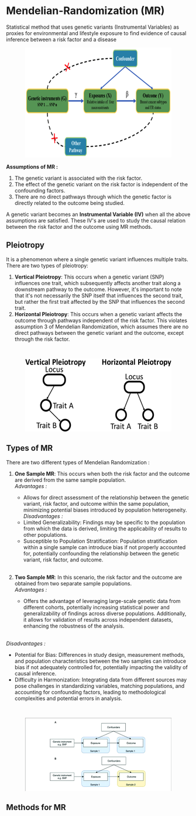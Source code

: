# Mendelian-Randomization (MR)
Statistical method that uses genetic variants (Instrumental Variables) as proxies for environmental and lifestyle exposure to find evidence of causal inference between a risk factor and a disease

<p align="center">
  <img src="MR.png" width="400" height="300" alt="Alt Text">
</p>

**Assumptions of MR :**
1. The genetic variant is associated with the risk factor.
2. The effect of the genetic variant on the risk factor is independent of the confounding factors.
3. There are no direct pathways through which the genetic factor is directly related to the outcome being studied.

A genetic variant becomes an **Instrumental Variable (IV)** when all the above assumptions are satisfied. These IV's are used to study the causal relation between the risk factor and the outcome using MR methods.

## Pleiotropy 

It is a phenomenon where a single genetic variant influences multiple traits.
There are two types of pleiotropy:
1. **Vertical Pleiotropy**: This occurs when a genetic variant (SNP) influences one trait, which subsequently affects another trait along a downstream pathway to the outcome. However, it's important to note that it's not necessarily the SNP itself that influences the second trait, but rather the first trait affected by the SNP that influences the second trait.
2. **Horizontal Pleiotropy**: This occurs when a genetic variant affects the outcome through pathways independent of the risk factor. This violates assumption 3 of Mendelian Randomization, which assumes there are no direct pathways between the genetic variant and the outcome, except through the risk factor.
<br>
<p align="center">
  <img src="Schematic-of-different-types-of-pleiotropy-Previous-studies-distinguish-between-vertical.png" width="400" height="200" alt="Alt Text">
</p>

## Types of MR
There are two different types of Mendelian Randomization :
1. **One Sample MR**: This occurs when both the risk factor and the outcome are derived from the same sample population.
   <br> 
_Advantages :_
   * Allows for direct assessment of the relationship between the genetic variant, risk factor, and outcome within the same population, minimizing potential biases introduced by population heterogeneity. <br>
  _Disadvantages :_
   * Limited Generalizability: Findings may be specific to the population from which the data is derived, limiting the applicability of results to other populations.
   * Susceptible to Population Stratification: Population stratification within a single sample can introduce bias if not properly accounted for, potentially confounding the relationship between the genetic variant, risk factor, and outcome.
   <br>

2. **Two Sample MR**: In this scenario, the risk factor and the outcome are obtained from two separate sample populations.
   <br>
_Advantages :_
   * Offers the advantage of leveraging large-scale genetic data from different cohorts, potentially increasing statistical power and generalizability of findings across diverse populations. Additionally, it allows for validation of results across independent datasets, enhancing the robustness of the analysis. 
   <br>
  _Disadvantages :_
   * Potential for Bias: Differences in study design, measurement methods, and population characteristics between the two samples can introduce bias if not adequately controlled for, potentially impacting the validity of causal inference.
   * Difficulty in Harmonization: Integrating data from different sources may pose challenges in standardizing variables, matching populations, and accounting for confounding factors, leading to methodological complexities and potential errors in analysis.
<br>

<p align="center">
  <img src="One-sample-and-two-sample-Mendelian-randomization-study-designs-A-One-sample.png" width="400" height="200" alt="Alt Text">
</p>

## Methods for MR








